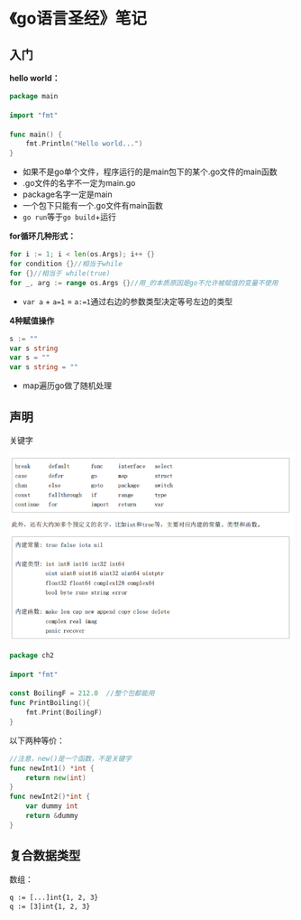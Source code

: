 # 《go语言圣经》笔记

## 入门

**hello world：**

```go
package main

import "fmt"

func main() {
	fmt.Println("Hello world...")
}

```

- 如果不是go单个文件，程序运行的是main包下的某个.go文件的main函数
- .go文件的名字不一定为main.go
- package名字一定是main
- 一个包下只能有一个.go文件有main函数
- `go run`等于`go build`+运行

**for循环几种形式：**

```go
for i := 1; i < len(os.Args); i++ {}	
for condition {}//相当于while
for {}//相当于 while(true)
for _, arg := range os.Args {}//用_的本质原因是go不允许被赋值的变量不使用
```

- ``var a`` + ``a=1`` = ``a:=1``通过右边的参数类型决定等号左边的类型

**4种赋值操作**

```go
s := "" 
var s string 
var s = "" 
var s string = ""
```

- map遍历go做了随机处理

## 声明

关键字

![image-20220605155116621](.\pic\image-20220605155116621.png)



```go
package ch2

import "fmt"

const BoilingF = 212.0 	//整个包都能用
func PrintBoiling(){
	fmt.Print(BoilingF)
}
```

以下两种等价：

```go
//注意，new()是一个函数，不是关键字
func newInt1() *int {
	return new(int)
}
func newInt2()*int {
	var dummy int
	return &dummy
}
```

## 复合数据类型

数组：

```
q := [...]int{1, 2, 3}
q := [3]int{1, 2, 3}
```

